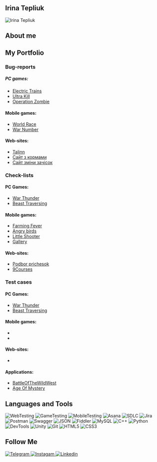 ## Irina Tepliuk
![Irina Tepliuk](https://github.com/user-attachments/assets/a8c2b995-df56-4ea4-bc68-d8c69d0e3a85)


## About me
> 

## My Portfolio 

### Bug-reports 

##### PC games:
- [Electric Trains](https://trello.com/b/5d7v3pdF/electric-trains)
- [Ultra Kill](https://trello.com/b/8Qy2FYtd/ultrakill)
- [Operation Zombie](https://trello.com/b/iwhq7r49/operation-zombie)

#### Mobile games: 
- [World Race](https://trello.com/b/qBmiWOr4/word-race)
- [War Number](https://trello.com/b/xLWIWkVC/war-number)

#### Web-sites:
- [Talinn](https://trello.com/b/X3t1nVXv/%D1%81%D0%B0%D0%B9%D1%82-tallinncold-time)
- [Сайт з кормами](https://trello.com/b/R0ZhEV6m/%D1%81%D0%B0%D0%B9%D1%82-%D0%B7-%D0%BA%D0%BE%D1%80%D0%BC%D0%B0%D0%BC%D0%B8)
- [Сайт зміни зачісок](https://trello.com/b/LCu08976/%D1%81%D0%B0%D0%B9%D1%82-%D0%B7%D0%BC%D1%96%D0%BD%D0%B8-%D0%B7%D1%8F%D1%87%D1%96%D1%81%D0%BE%D0%BA)

### Check-lists
#### PC Games:
- [War Thunder]()
- [Beast Traversing]()

#### Mobile games:
- [Farming Fever](https://docs.google.com/spreadsheets/d/1LX1xFnakmc0M2TUaTiae5ZDwt9gZPjLxRnSoY-21LE0/edit?usp=sharing)
- [Angry birds](https://docs.google.com/spreadsheets/d/1pn0dH6smecJwwzPkIJCwSsdrELW-oZyj9z1s3jbUyq0/edit?usp=sharing)
- [Little Shooter](https://docs.google.com/spreadsheets/d/1GRdTTG7ZQXY8KginzJcEHoa4g3_5LCKnFz_Z0sVjjRI/edit?usp=sharing)
- [Gallery](https://docs.google.com/spreadsheets/d/1h9x8SdYPWpmAtFiI8xvstVRuH9tRh-3-MWRTI2B-PcY/edit?usp=sharing)

#### Web-sites:
- [Podbor prichesok](https://docs.google.com/spreadsheets/d/1w-D0Atyw4gfKNzt522SVUziZRmH9G4mHrtBxRdjpCgw/edit?usp=sharing)
- [9Courses](https://docs.google.com/spreadsheets/d/1ivFgWr51968fBsnPEv9k4UN1yKC9LjB2ZU5twwI1awg/edit?usp=sharing)
  
### Test cases 
#### PC Games:
- [War Thunder]()
- [Beast Traversing]()

#### Mobile games:
- []()
- []()

#### Web-sites:

- 




#### Applications:
- [BattleOfTheWildWest]()
- [Age Of Mystery]()


## Languages and Tools
![WebTesting](https://img.shields.io/badge/-WebTesting-556AC1?style=for-the-badge&logo=WebTesting&logoColor=556AC1)
![GameTesting](https://img.shields.io/badge/-GameTesting-FAB000?style=for-the-badge&logo=GameTesting&logoColor=FAB000)
![MobileTesting](https://img.shields.io/badge/-MobileTesting-4592C1?style=for-the-badge&logo=MobileTesting&logoColor=4592C1)
![Asana](https://img.shields.io/badge/-Asana-363639?style=for-the-badge&logo=Asana&logoColor=F06A6A)
![SDLC](https://img.shields.io/badge/-SDLC-A4BEF1?style=for-the-badge&logo=SDLC&logoColor=A4BEF1)
![Jira](https://img.shields.io/badge/-Jira-629FF6?style=for-the-badge&logo=Jira&logoColor=166BE0)
![Postman](https://img.shields.io/badge/-Postman-D7D0AD?style=for-the-badge&logo=Postman&logoColor=FB7C29)
![Swagger](https://img.shields.io/badge/-Swagger-173648?style=for-the-badge&logo=Swagger&logoColor=8BB600)
![JSON](https://img.shields.io/badge/-JSON-B2B2B2?style=for-the-badge&logo=JSON&logoColor=393939)
![Fiddler](https://img.shields.io/badge/-Fiddler-2B6D05?style=for-the-badge&logo=Fiddler&logoColor=2B6D05)
![MySQL](https://img.shields.io/badge/-MySQL-5181A2?style=for-the-badge&logo=MySQL&logoColor=00337E)
![C++](https://img.shields.io/badge/-C++-659AD2?style=for-the-badge&logo=C%2b%2b&logoColor=004482)
![Python](https://img.shields.io/badge/-Python-254A6B?style=for-the-badge&logo=Python&logoColor=FFE56A)
![DevTools](https://img.shields.io/badge/-DevTools-266EE4?style=for-the-badge&logo=DevTools&logoColor=266EE4)
![Unity](https://img.shields.io/badge/-Unity-757879?style=for-the-badge&logo=Unity&logoColor=000000)
![Git](https://img.shields.io/badge/-Git-181617?style=for-the-badge&logo=Git&logoColor=F0F0F0)
![HTML5](https://img.shields.io/badge/-HTML5-3A3B3D?style=for-the-badge&logo=HTML5&logoColor=64C18)
![CSS3](https://img.shields.io/badge/-CSS3-254ADC?style=for-the-badge&logo=CSS3&logoColor=2094EF)




## Follow Me
[ ![Telegram](https://img.shields.io/badge/-Telegram-30A5D8?style=for-the-badge&logo=Telegram&logoColor=F6F9FA) ](https://t.me/Iryna3107)
[ ![Instagam](https://img.shields.io/badge/-Instagram-A601CD?style=for-the-badge&logo=Instagram&logoColor=D6A639) ]()
[ ![Linkedin](https://img.shields.io/badge/-Linkedin-0A66C2?style=for-the-badge&logo=Linkedin&logoColor=FFFFFF) ]()
